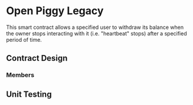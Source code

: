 # Open Piggy Legacy

This smart contract allows a specified user to withdraw its balance when the owner stops interacting with it (i.e. "heartbeat" stops) after a specified period of time.

## Contract Design

### Members

## Unit Testing
